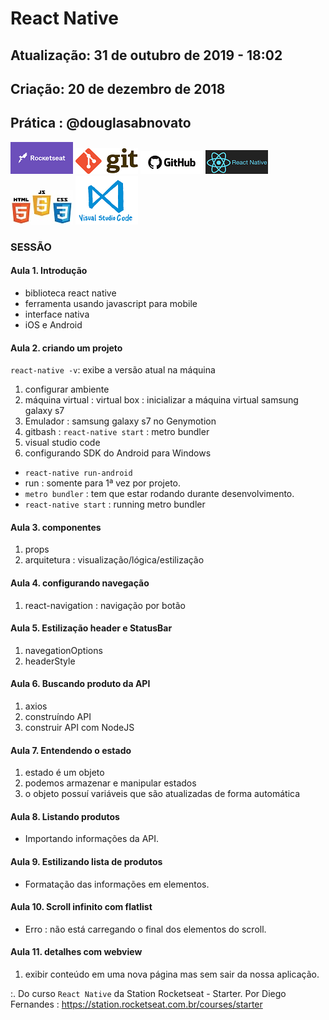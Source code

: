 # React Native

## Atualização: 31 de outubro de 2019 - 18:02
## Criação: 20 de dezembro de 2018
## Prática : @douglasabnovato

![Rocketseat](/images/logo-rocketseat.png)
![Git](/images/logo-git.png)
![GitHub](/images/logo-github.png) 
![React Native](/images/logo-react-native.png)
![HTML-CSS-JS](/images/logo-html-css-js.jpeg)
![VSCode](/images/logo-VSCode.png)

### SESSÃO

#### Aula 1. Introdução
- biblioteca react native
- ferramenta usando javascript para mobile 
- interface nativa
- iOS e Android

#### Aula 2. criando um projeto
`react-native -v`: exibe a versão atual na máquina<br>
1. configurar ambiente
2. máquina virtual : virtual box : inicializar a máquina virtual samsung galaxy s7
3. Emulador : samsung galaxy s7 no Genymotion
4. gitbash : `react-native start` : metro bundler
5. visual studio code
6. configurando SDK do Android para Windows
- `react-native run-android`
- run : somente para 1ª vez por projeto.
- `metro bundler` : tem que estar rodando durante desenvolvimento.
- `react-native start` : running metro bundler 

#### Aula 3. componentes
1. props
2. arquitetura : visualização/lógica/estilização

#### Aula 4. configurando navegação
1. react-navigation : navigação por botão

#### Aula 5. Estilização header e StatusBar
1. navegationOptions
2. headerStyle

#### Aula 6. Buscando produto da API
1. axios
2. construíndo API
3. construir API com NodeJS

#### Aula 7. Entendendo o estado
1. estado é um objeto 
2. podemos armazenar e manipular estados
3. o objeto possuí variáveis que são atualizadas de forma automática

#### Aula 8. Listando produtos
- Importando informações da API.

#### Aula 9. Estilizando lista de produtos
- Formatação das informações em elementos.

#### Aula 10. Scroll infinito com flatlist
- Erro : não está carregando o final dos elementos do scroll. 

#### Aula 11. detalhes com webview
1. exibir conteúdo em uma nova página mas sem sair da nossa aplicação.

:. Do curso `React Native` da Station Rocketseat - Starter.
Por Diego Fernandes : https://station.rocketseat.com.br/courses/starter
